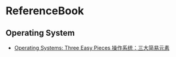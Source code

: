 # ReferenceBook


## Operating System
- [Operating Systems: Three Easy Pieces 操作系统：三大简易元素](http://pages.cs.wisc.edu/~remzi/OSTEP/)
